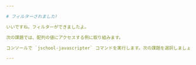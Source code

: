 ```yaml
---

# フィルターされました!

いいですね。フィルターができましたよ。

次の課題では、配列の値にアクセスする例に取り組みます。

コンソールで `jschool-javascripter` コマンドを実行します。次の課題を選択しましょう。

---
```

